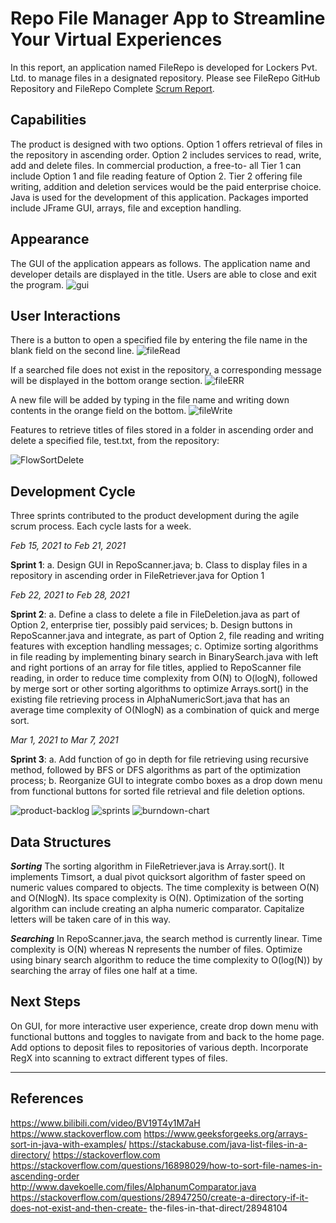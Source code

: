 # Repo File Manager App to Streamline Your Virtual Experiences

In this report, an application named FileRepo is developed for Lockers Pvt. Ltd. to manage files in a designated repository. Please see FileRepo GitHub Repository and FileRepo Complete [Scrum Report](https://coda.io/d/AvaLee-Phase1-FSD-ScrumProject_dEJzqaDt_rL/Introduction_sugxz#_lu3lb).

## Capabilities
The product is designed with two options. Option 1 offers retrieval of files in the repository in ascending order. Option 2 includes services to read, write, add and delete files. In commercial production, a free-to- all Tier 1 can include Option 1 and file reading feature of Option 2. Tier 2 offering file writing, addition and deletion services would be the paid enterprise choice. Java is used for the development of this
application. Packages imported include JFrame GUI, arrays, file and exception handling.

## Appearance
The GUI of the application appears as follows. The application name and developer details are displayed
in the title. Users are able to close and exit the program.
![gui](Images/gui.png)

## User Interactions
There is a button to open a specified file by entering the file name in the blank field on the second line.
![fileRead](Images/fileRead.png)

If a searched file does not exist in the repository, a corresponding message will be displayed in the bottom orange section.
![fileERR](Images/fileERR.png)

A new file will be added by typing in the file name and writing down contents in the orange field on the bottom.
![fileWrite](Images/fileWrite.png)

Features to retrieve titles of files stored in a folder in ascending order and delete a specified file, test.txt, from the repository:

![FlowSortDelete](Images/repoFlowSortDelete.png)

## Development Cycle
Three sprints contributed to the product development during the agile scrum process. Each cycle lasts for
a week.

_Feb 15, 2021 to Feb 21, 2021_

**Sprint 1**: a. Design GUI in RepoScanner.java; b. Class to display files in a repository in ascending order in FileRetriever.java for Option 1

_Feb 22, 2021 to Feb 28, 2021_

**Sprint 2**: a. Define a class to delete a file in FileDeletion.java as part of Option 2, enterprise tier, possibly paid services; b. Design buttons in RepoScanner.java and integrate, as part of Option 2, file reading and writing features with exception handling messages; c. Optimize sorting algorithms in file reading by implementing binary search in BinarySearch.java with left and right portions of an array for file titles, applied to RepoScanner file reading, in order to reduce time complexity from O(N) to O(logN), followed by merge sort or other sorting algorithms to optimize Arrays.sort() in the existing file retrieving process in AlphaNumericSort.java that has an average time complexity of O(NlogN) as a combination of quick and merge sort.

_Mar 1, 2021 to Mar 7, 2021_

**Sprint 3**: a. Add function of go in depth for file retrieving using recursive method, followed by BFS or DFS algorithms as part of the optimization process; b. Reorganize GUI to integrate combo boxes as a drop down menu from functional buttons for sorted file retrieval and file deletion options.

![product-backlog](Images/product-backlog.png)
![sprints](Images/sprints.png)
![burndown-chart](Images/burndown-chart.png)

## Data Structures
_**Sorting**_
The sorting algorithm in FileRetriever.java is Array.sort(). It implements Timsort, a dual pivot quicksort algorithm of faster speed on numeric values compared to objects. The time complexity is between O(N) and O(NlogN). Its space complexity is O(N). Optimization of the sorting algorithm can include creating an alpha numeric comparator. Capitalize letters will be taken care of in this way.

_**Searching**_
In RepoScanner.java, the search method is currently linear. Time complexity is O(N) whereas N represents the number of files. Optimize using binary search algorithm to reduce the time complexity to O(log(N)) by searching the array of files one half at a time.

## Next Steps
On GUI, for more interactive user experience, create drop down menu with functional buttons
and toggles to navigate from and back to the home page. Add options to deposit files to repositories of various depth. Incorporate RegX into scanning to extract different types of files.

---

## References
https://www.bilibili.com/video/BV19T4y1M7aH
https://www.stackoverflow.com
https://www.geeksforgeeks.org/arrays-sort-in-java-with-examples/ https://stackabuse.com/java-list-files-in-a-directory/
https://stackoverflow.com https://stackoverflow.com/questions/16898029/how-to-sort-file-names-in-ascending-order
http://www.davekoelle.com/files/AlphanumComparator.java
https://stackoverflow.com/questions/28947250/create-a-directory-if-it-does-not-exist-and-then-create- the-files-in-that-direct/28948104
